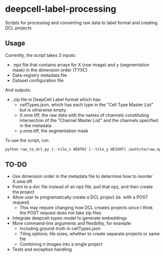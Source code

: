 # deepcell-label-processing

Scripts for processing and converting raw data to label format and creating DCL projects

## Usage

Currently, the script takes 3 inputs:

- .npz file that contains arrays for X (raw image) and y (segmentation mask) in the dimension order (TYXC)
- Data-registry metadata file
- Dataset configuration file

And outputs:

- .zip file in DeepCell Label format which has:
  - cellTypes.json, which has each type in the "Cell Type Master List" but is otherwise empty
  - X.ome.tiff, the raw data with the names of channels constituting intersection of the "Channel Master List" and the channels specified in the metadata.
  - y.ome.tiff, the segmentation mask

To use the script, run:

```bash
python raw_to_dcl.py [--tile_x WIDTH] [--tile_y HEIGHT] /path/to/raw.npz /path/to/metadata.yaml.dvc /path/to/config.yaml output.zip]
```

## TO-DO

- Use dimension order in the metadata file to determine how to reorder X.ome.tiff
- Point to a dvc file instead of an npz file, pull that npz, and then create the project
- Allow user to programatically create a DCL project (ie. with a POST request)
  - This may require changing how DCL creates projects since I think the POST request does not take zip files
- Integrate deepcell-types model to generate embeddings
- More command-line arguments and flexibility, for example:
  - Including ground-truth in cellTypes.json
  - Tiling options; tile sizes, whether to create separate projects or same file
  - Combining _n_ images into a single project
- Tests and exception handling
